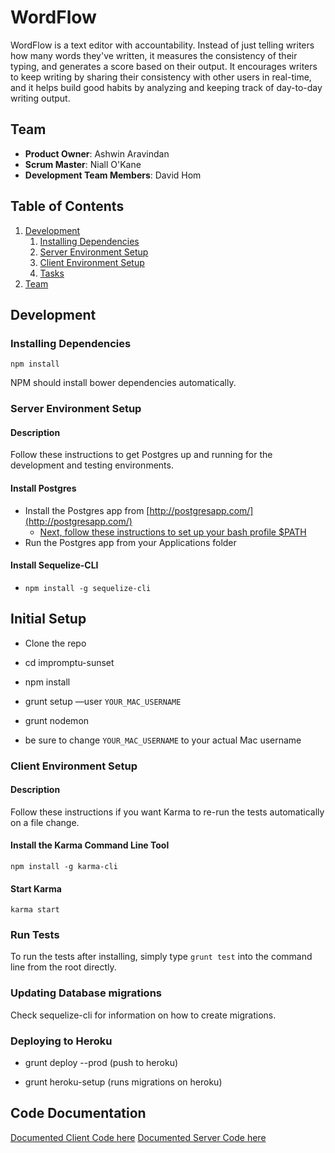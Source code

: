 # WordFlow

WordFlow is a text editor with accountability. Instead of just telling writers how many words they've written, it measures the consistency of their typing, and generates a score based on their output. It encourages writers to keep writing by sharing their consistency with other users in real-time, and it helps build good habits by analyzing and keeping track of day-to-day writing output.

## Team

  - __Product Owner__: Ashwin Aravindan
  - __Scrum Master__: Niall O'Kane
  - __Development Team Members__: David Hom

## Table of Contents

1. [Development](#development)
    1. [Installing Dependencies](#installing-dependencies)
    1. [Server Environment Setup](#server-environment-setup)
    1. [Client Environment Setup](#client-environment-setup)
    1. [Tasks](#tasks)
1. [Team](#team)



## Development

### Installing Dependencies

```
npm install
```

NPM should install bower dependencies automatically.


### Server Environment Setup

#### Description
Follow these instructions to get Postgres up and running for the development and testing environments.

#### Install Postgres
- Install the Postgres app from [http://postgresapp.com/](http://postgresapp.com/)
  - [Next, follow these instructions to set up your bash profile $PATH](http://postgresapp.com/documentation/cli-tools.html)
- Run the Postgres app from your Applications folder

#### Install Sequelize-CLI
- ```npm install -g sequelize-cli```

## Initial Setup

- Clone the repo
- cd impromptu-sunset
- npm install
- grunt setup —user ```YOUR_MAC_USERNAME```
- grunt nodemon


- be sure to change ```YOUR_MAC_USERNAME``` to your actual Mac username
 
### Client Environment Setup

#### Description
Follow these instructions if you want Karma to re-run the tests automatically on a file change.

#### Install the Karma Command Line Tool

```npm install -g karma-cli```

#### Start Karma

```karma start```

### Run Tests

To run the tests after installing, simply type ```grunt test``` into the command line from the root directly.

### Updating Database migrations

Check sequelize-cli for information on how to create migrations. 

### Deploying to Heroku

- grunt deploy --prod  (push to heroku)

- grunt heroku-setup  (runs migrations on heroku)

## Code Documentation

[Documented Client Code here](docs/client/index.html)
[Documented Server Code here](docs/server/index.html)

